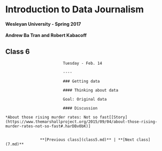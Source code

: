 # Introduction to Data Journalism
  
  #### Wesleyan University - Spring 2017
  
  **Andrew Ba Tran and Robert Kabacoff**
  
  ## Class 6
                             Tuesday - Feb. 14
                             
                             ----
                             
                             ### Getting data
                             
                             #### Thinking about data
                             
                             Goal: Original data
                             
                             #### Discussion
                             
    *About those rising murder rates: Not so fast[[Story](https://www.themarshallproject.org/2015/09/04/about-those-rising-murder-rates-not-so-fast#.harDBv0bK)]
                                 
                   
                   **[Previous class](class5.md)** | **[Next class](7.md)**
